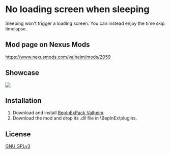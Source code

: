 # No loading screen when sleeping

Sleeping won't trigger a loading screen. You can instead enjoy the time skip timelapse.

## Mod page on Nexus Mods

https://www.nexusmods.com/valheim/mods/2059

## Showcase

![](https://i.imgur.com/s8GyZFj.gif)

## Installation

1. Download and install [BepInExPack Valheim](https://valheim.thunderstore.io/package/denikson/BepInExPack_Valheim/).
2. Download the mod and drop its .dll file in \BepInEx\plugins.

## License

[GNU GPLv3](https://choosealicense.com/licenses/gpl-3.0/)
